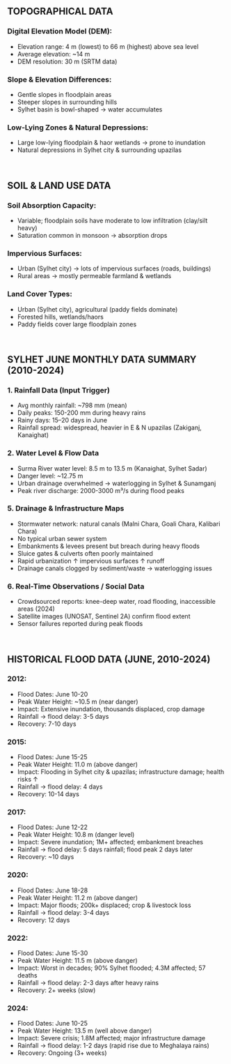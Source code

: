 
## TOPOGRAPHICAL DATA

### Digital Elevation Model (DEM):
- Elevation range: 4 m (lowest) to 66 m (highest) above sea level
- Average elevation: ~14 m
- DEM resolution: 30 m (SRTM data)

### Slope & Elevation Differences:
- Gentle slopes in floodplain areas
- Steeper slopes in surrounding hills
- Sylhet basin is bowl-shaped → water accumulates

### Low-Lying Zones & Natural Depressions:
- Large low-lying floodplain & haor wetlands → prone to inundation
- Natural depressions in Sylhet city & surrounding upazilas

<br>

## SOIL & LAND USE DATA

### Soil Absorption Capacity:
  - Variable; floodplain soils have moderate to low infiltration (clay/silt heavy)
  - Saturation common in monsoon → absorption drops

### Impervious Surfaces:
  - Urban (Sylhet city) → lots of impervious surfaces (roads, buildings)
  - Rural areas → mostly permeable farmland & wetlands

### Land Cover Types:
  - Urban (Sylhet city), agricultural (paddy fields dominate)
  - Forested hills, wetlands/haors
  - Paddy fields cover large floodplain zones

<br>

## SYLHET JUNE MONTHLY DATA SUMMARY (2010-2024)

### 1. Rainfall Data (Input Trigger)
  - Avg monthly rainfall: ~798 mm (mean)
  - Daily peaks: 150-200 mm during heavy rains
  - Rainy days: 15–20 days in June
  - Rainfall spread: widespread, heavier in E & N upazilas (Zakiganj, Kanaighat)

### 2. Water Level & Flow Data
  - Surma River water level: 8.5 m to 13.5 m (Kanaighat, Sylhet Sadar)
  - Danger level: ~12.75 m
  - Urban drainage overwhelmed → waterlogging in Sylhet & Sunamganj
  - Peak river discharge: 2000-3000 m³/s during flood peaks

### 5. Drainage & Infrastructure Maps
  - Stormwater network: natural canals (Malni Chara, Goali Chara, Kalibari Chara)
  - No typical urban sewer system
  - Embankments & levees present but breach during heavy floods
  - Sluice gates & culverts often poorly maintained
  - Rapid urbanization ↑ impervious surfaces ↑ runoff
  - Drainage canals clogged by sediment/waste → waterlogging issues

### 6. Real-Time Observations / Social Data
  - Crowdsourced reports: knee-deep water, road flooding, inaccessible areas (2024)
  - Satellite images (UNOSAT, Sentinel 2A) confirm flood extent
  - Sensor failures reported during peak floods

<br>

## HISTORICAL FLOOD DATA (JUNE, 2010-2024)

### 2012:
  - Flood Dates: June 10-20
  - Peak Water Height: ~10.5 m (near danger)
  - Impact: Extensive inundation, thousands displaced, crop damage
  - Rainfall → flood delay: 3-5 days
  - Recovery: 7-10 days

### 2015:
  - Flood Dates: June 15-25
  - Peak Water Height: 11.0 m (above danger)
  - Impact: Flooding in Sylhet city & upazilas; infrastructure damage; health risks ↑
  - Rainfall → flood delay: 4 days
  - Recovery: 10-14 days

### 2017:
  - Flood Dates: June 12-22
  - Peak Water Height: 10.8 m (danger level)
  - Impact: Severe inundation; 1M+ affected; embankment breaches
  - Rainfall → flood delay: 5 days rainfall; flood peak 2 days later
  - Recovery: ~10 days

### 2020:
  - Flood Dates: June 18-28
  - Peak Water Height: 11.2 m (above danger)
  - Impact: Major floods; 200k+ displaced; crop & livestock loss
  - Rainfall → flood delay: 3-4 days
  - Recovery: 12 days

### 2022:
  - Flood Dates: June 15-30
  - Peak Water Height: 11.5 m (above danger)
  - Impact: Worst in decades; 90% Sylhet flooded; 4.3M affected; 57 deaths
  - Rainfall → flood delay: 2-3 days after heavy rains
  - Recovery: 2+ weeks (slow)

### 2024:
  - Flood Dates: June 10-25
  - Peak Water Height: 13.5 m (well above danger)
  - Impact: Severe crisis; 1.8M affected; major infrastructure damage
  - Rainfall → flood delay: 1-2 days (rapid rise due to Meghalaya rains)
  - Recovery: Ongoing (3+ weeks)

